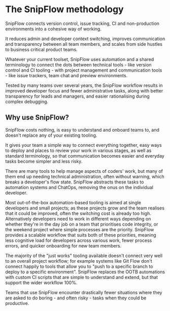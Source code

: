 # The SnipFlow methodology

SnipFlow connects version control, issue tracking, CI and non-production environments into a cohesive way of working.

It reduces admin and developer context switching, improves communication and transparency between all team members, and scales from side hustles to business critical product teams.

Whatever your current toolset, SnipFlow uses automation and a shared terminology to connect the dots between technical tools - like version control and CI tooling - with project management and communication tools - like issue trackers, team chat and preview environments.

Tested by many teams over several years, the SnipFlow workflow results in improved developer focus and fewer administrative tasks, along with better transparency for leads and managers, and easier rationalising during complex debugging.

## Why use SnipFlow?

[why use snipflow?]: #why-use-snipflow

SnipFlow costs nothing, is easy to understand and onboard teams to, and doesn't replace any of your existing tooling.

It gives your team a simple way to connect everything together, easy ways to deploy and places to review your work in various stages, as well as standard terminology, so that communication becomes easier and everyday tasks become simpler and less risky.

There are many tools to help manage aspects of coders' work, but many of them end up needing technical administration, often without warning, which breaks a developer's flow state. SnipFlow abstracts these tasks to automation systems and ChatOps, removing the onus on the individual developer.

Most out-of-the-box automation-based tooling is aimed at single developers and small projects; as these projects grow and the team realises that it could be improved, often the switching cost is already too high. Alternatively developers need to work in different ways depending on whether they're in the day job on a team that prioritises code integrity, or the weekend project where simple processes are the priority. SnipFlow provides a scalable workflow that suits both of these priorities, meaning less cognitive load for developers across various work, fewer process errors, and quicker onboarding for new team members.

The majority of the "just works" tooling available doesn't connect very well to an overall project workflow; for example systems like Git Flow don't connect happily to tools that allow you to "push to a specific branch to deploy to a specific environment". SnipFlow replaces the OOTB automations with custom CI scripts that are simple to understand and extend, but that support the wider workflow 100%.

Teams that use SnipFlow encounter drastically fewer situations where they are asked to do boring - and often risky - tasks when they could be productive.
